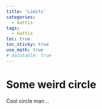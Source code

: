 ```yaml
---
title: 'Limits'
categories:
  - kattis
tags:
  - kattis 
toc: true
toc_sticky: true
use_math: true
# datatable: true
---
```


# Some weird circle
Cool circle man ..

<script type="text/tikz" data-tikz-libraries="angles,calc,quotes">
\begin{tikzpicture}[angle radius=.75cm]

  \node (A) at (-2,0)     [red,left]   {$A$};
  \node (B) at ( 3,.5)    [red,right]  {$B$};
  \node (C) at (-2,2)     [blue,left]  {$C$};
  \node (D) at ( 3,2.5)   [blue,right] {$D$};
  \node (E) at (60:-5mm)  [below]      {$E$};
  \node (F) at (60:3.5cm) [above]      {$F$};

  \coordinate (X) at (intersection cs:first line={(A)--(B)}, second line={(E)--(F)});
  \coordinate (Y) at (intersection cs:first line={(C)--(D)}, second line={(E)--(F)});

  \path
    (A) edge [red, thick]  (B)
    (C) edge [blue, thick] (D)
    (E) edge [thick]       (F)
      pic ["$\alpha$", draw, fill=yellow]   {angle = F--X--A}
      pic ["$\beta$",  draw, fill=green!30] {angle = B--X--F}
      pic ["$\gamma$", draw, fill=yellow]   {angle = E--Y--D}
      pic ["$\delta$", draw, fill=green!30] {angle = C--Y--E};

  \node at ($ (D)!.5!(B) $) [right=1cm,text width=6cm,rounded corners,fill=red!20,inner sep=1ex]
    {
      When we assume that $\color{red}AB$ and $\color{blue}CD$ are
      parallel, i.\,e., ${\color{red}AB} \mathbin{\|} \color{blue}CD$,
      then $\alpha = \gamma$ and $\beta = \delta$.
    };
\end{tikzpicture}
</script>